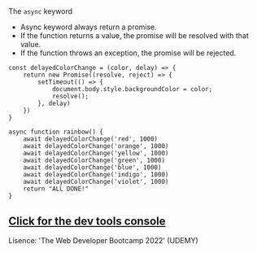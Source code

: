 ##
The `async` keyword

- Async keyword always return a promise.
- If the function returns a value, the promise will be resolved with that value.
- If the function throws an exception, the promise will be rejected.

```
const delayedColorChange = (color, delay) => {
    return new Promise((resolve, reject) => {
        setTimeout(() => {
            document.body.style.backgroundColor = color;
            resolve();
        }, delay)
    })
}

```

```
async function rainbow() {
    await delayedColorChange('red', 1000)
    await delayedColorChange('orange', 1000)
    await delayedColorChange('yellow', 1000)
    await delayedColorChange('green', 1000)
    await delayedColorChange('blue', 1000)
    await delayedColorChange('indigo', 1000)
    await delayedColorChange('violet', 1000)
    return "ALL DONE!"
}
```

## [Click for the dev tools console](https://verson-tech.github.io/AsyncFunctions/)

Lisence: 'The Web Developer Bootcamp 2022' (UDEMY)